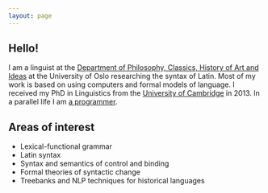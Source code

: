 ```yaml
---
layout: page
---
```


## Hello!

I am a linguist at the [Department of Philosophy, Classics, History of Art and Ideas](http://www.hf.uio.no/ifikk/personer/vit/mariuslj/) at the University of Oslo researching the syntax of Latin. Most of my work is based on using computers and formal models of language. I received my PhD in Linguistics from the [University of Cambridge](http://www.ling.cam.ac.uk/histlingcluster/members.html) in 2013. In a parallel life I am [a programmer](https://github.com/mlj).

## Areas of interest

* Lexical-functional grammar
* Latin syntax
* Syntax and semantics of control and binding
* Formal theories of syntactic change
* Treebanks and NLP techniques for historical languages
